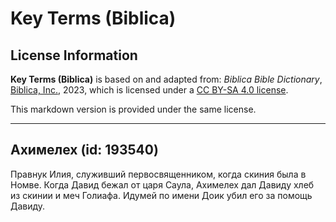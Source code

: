 # Key Terms (Biblica)

## License Information

**Key Terms (Biblica)** is based on and adapted from: _Biblica Bible Dictionary_, [Biblica, Inc.](https://www.biblica.com/), 2023, which is licensed under a [CC BY-SA 4.0 license](https://creativecommons.org/licenses/by-sa/4.0/legalcode.en).

This markdown version is provided under the same license.



--------------------------------

## Ахимелех (id: 193540)

Правнук Илия, служивший первосвященником, когда скиния была в Номве. Когда Давид бежал от царя Саула, Ахимелех дал Давиду хлеб из скинии и меч Голиафа. Идумей по имени Доик убил его за помощь Давиду.


